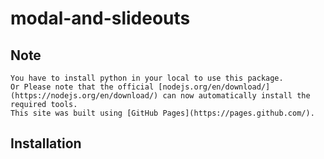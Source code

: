 # modal-and-slideouts

## Note
    You have to install python in your local to use this package.
    Or Please note that the official [nodejs.org/en/download/](https://nodejs.org/en/download/) can now automatically install the required tools. 
    This site was built using [GitHub Pages](https://pages.github.com/).
##  Installation
